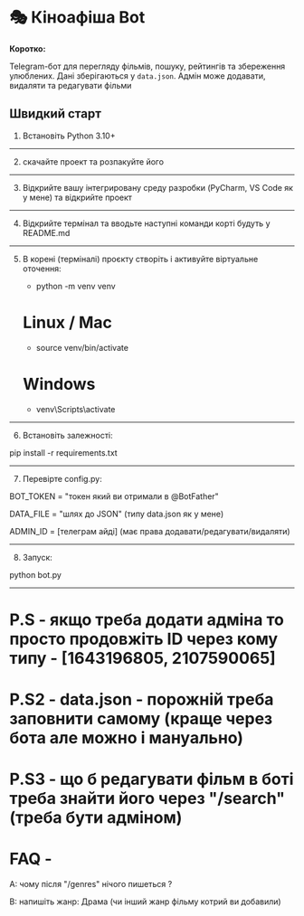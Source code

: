 # 🎭 Кіноафіша Bot

**Коротко:** 

Telegram-бот для перегляду фільмів, пошуку, рейтингів та збереження улюблених. Дані зберігаються у `data.json`. Адмін може додавати, видаляти та редагувати фільми

## Швидкий старт

1. Встановіть Python 3.10+  

---

2. скачайте проект та розпакуйте його

----

3. Відкрийте вашу інтегрировану среду разробки (PyCharm,  VS Code як у мене) та відкрийте проект

---

4. Відкрийте термінал та вводьте наступні команди корті будуть у README.md

---

5. В корені (терміналі) проєкту створіть і активуйте віртуальне оточення:

   - python -m venv venv

 
   # Linux / Mac
   - source venv/bin/activate

   # Windows
   - venv\Scripts\activate

---

6. Встановіть залежності:

 pip install -r requirements.txt

---

7. Перевірте config.py:

  BOT_TOKEN = "токен який ви отримали в @BotFather"

  DATA_FILE = "шлях до JSON" (типу data.json як у мене)

  ADMIN_ID = [телеграм айді] (має права додавати/редагувати/видаляти)

---

8. Запуск:

  python bot.py

---

# P.S - якщо треба додати адміна то просто продовжіть ID через кому типу - [1643196805, 2107590065]

# P.S2 - data.json - порожній треба заповнити самому (краще через бота але можно і мануально)

# P.S3 - що б редагувати фільм в боті треба знайти його через "/search" (треба бути адміном)

# FAQ -

A: чому після "/genres" нічого пишеться ?

B: напишіть жанр: Драма (чи інший жанр фільму котрий ви добавили)
